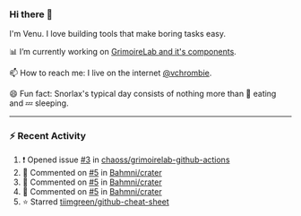 ### Hi there 👋

I'm Venu. I love building tools that make boring tasks easy.

📊 I’m currently working on [GrimoireLab and it's components](https://chaoss.github.io/grimoirelab).

📫 How to reach me: I live on the internet [@vchrombie](https://www.google.co.in/search?q=vchrombie).

😄 Fun fact: Snorlax's typical day consists of nothing more than :doughnut: eating and :zzz: sleeping.

---

### :zap: Recent Activity

<!--RECENT_ACTIVITY:start-->
1. ❗️ Opened issue [#3](https://github.com/chaoss/grimoirelab-github-actions/issues/3) in [chaoss/grimoirelab-github-actions](https://github.com/chaoss/grimoirelab-github-actions)
2. 💬 Commented on [#5](https://github.com/Bahmni/crater/pull/5#issuecomment-1181385397) in [Bahmni/crater](https://github.com/Bahmni/crater)
3. 💬 Commented on [#5](https://github.com/Bahmni/crater/pull/5#issuecomment-1181374016) in [Bahmni/crater](https://github.com/Bahmni/crater)
4. 💬 Commented on [#5](https://github.com/Bahmni/crater/pull/5#discussion_r918596467) in [Bahmni/crater](https://github.com/Bahmni/crater)
5. ⭐ Starred [tiimgreen/github-cheat-sheet](https://github.com/tiimgreen/github-cheat-sheet)
<!--RECENT_ACTIVITY:end-->

<!--
**vchrombie/vchrombie** is a ✨ _special_ ✨ repository because its `README.md` (this file) appears on your GitHub profile.

Here are some ideas to get you started:

- 🔭 I’m currently working on ...
- 🌱 I’m currently learning ...
- 👯 I’m looking to collaborate on ...
- 🤔 I’m looking for help with ...
- 💬 Ask me about ...
- 📫 How to reach me: ...
- 😄 Pronouns: ...
- ⚡ Fun fact: ...
-->
